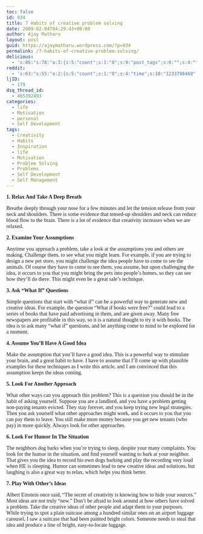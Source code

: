 ```yaml
---
toc: false
id: 934
title: 7 Habits of creative problem solving
date: 2009-02-04T04:29:43+00:00
author: Ajay Matharu
layout: post
guid: https://ajaymatharu.wordpress.com/?p=934
permalink: /7-habits-of-creative-problem-solving/
delicious:
  - 's:86:"s:78:"a:3:{s:5:"count";s:1:"0";s:9:"post_tags";s:0:"";s:4:"time";s:10:"1233798469";}";";'
reddit:
  - 's:63:"s:55:"a:2:{s:5:"count";s:1:"0";s:4:"time";s:10:"1233798469";}";";'
ljID:
  - 179
dsq_thread_id:
  - 465392493
categories:
  - life
  - Motivation
  - personal
  - Self Development
tags:
  - Creativity
  - Habits
  - Inspiration
  - life
  - Motivation
  - Problem Solving
  - Problems
  - Self Development
  - Self Management
---
```

**<span style="font-family:Verdana;">1. Relax And Take A Deep Breath</span>**

<span style="font-family:Verdana;">Breathe deeply through your nose for a few minutes and let the tension release from your neck and shoulders. There is some evidence that tensed-up shoulders and neck can reduce blood flow to the brain. There is a lot of evidence that creativity increases when we are relaxed.</span>

**<span style="font-family:Verdana;">2. Examine Your Assumptions</span>**

<span style="font-family:Verdana;">Anytime you approach a problem, take a look at the assumptions you and others are making. Challenge them, to see what you might learn. For example, if you are trying to design a new pet store, you might challenge the idea people have to come to see the animals. Of course they have to come to see them, you assume, but upon challenging the idea, it occurs to you that you might bring the pets into people&#8217;s homes, so they can see how they&#8217;ll do there. This might even be a great sale&#8217;s technique.</span>

**<span style="font-family:Verdana;">3. Ask &#8220;What If&#8221; Questions</span>**

<span style="font-family:Verdana;">Simple questions that start with &#8220;what if&#8221; can be a powerful way to generate new and creative ideas. For example, the question &#8220;What if books were free?&#8221; could lead to a series of books that have paid advertising in them, and are given away. Many free newspapers are profitable in this way, so it is a natural thought to try it with books. The idea is to ask many &#8220;what if&#8221; questions, and let anything come to mind to be explored for a moment.</span>

**<span style="font-family:Verdana;">4. Assume You&#8217;ll Have A Good Idea</span>**

<span style="font-family:Verdana;">Make the assumption that you&#8217;ll have a good idea. This is a powerful way to stimulate your brain, and a great habit to have. I have to assume that I&#8217;ll come up with plausible examples for these techniques as I write this article, and I am convinced that this assumption keeps the ideas coming.</span>

**<span style="font-family:Verdana;">5. Look For Another Approach</span>**

<span style="font-family:Verdana;">What other ways can you approach this problem? This is a question you should be in the habit of asking yourself. Suppose you are a landlord, and you have a problem getting non-paying tenants evicted. They stay forever, and you keep trying new legal strategies. Then you ask yourself what other approaches might work, and it occurs to you that you can pay them to leave. You still make more money because you get new tenants (who pay) in more quickly. Always look for other approaches.</span>

**<span style="font-family:Verdana;">6. Look For Humor In The Situation</span>**

<span style="font-family:Verdana;">The neighbors dog barks when you&#8217;re trying to sleep, despite your many complaints. You look for the humor in the situation, and find yourself wanting to bark at your neighbor. That gives you the idea to record his own dogs barking and play the recording very loud when HE is sleeping. Humor can sometimes lead to new creative ideas and solutions, but laughing is also a great way to relax, which helps you think better.</span>

**<span style="font-family:Verdana;">7. Play With Other&#8217;s Ideas</span>**

<span style="font-family:Verdana;">Albert Einstein once said, &#8220;The secret of creativity is knowing how to hide your sources.&#8221; Most ideas are not truly &#8220;new.&#8221; Don&#8217;t be afraid to look around at how others have solved a problem. Take the creative ideas of other people and adapt them to your purposes. While trying to spot a plain suitcase among a hundred similar ones on an airport luggage carousel, I saw a suitcase that had been painted bright colors. Someone needs to steal that idea and produce a line of bright, easy-to-locate luggage.</span>
